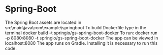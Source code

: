 # Spring-Boot
The Spring Boot assets are located in src\main\java\com\example\springboot
To build Dockerfile type in the terminal docker build -t springio/gs-spring-boot-docker
To run: docker run -p 8080:8080 -t springio/gs-spring-boot-docker
The app can be viewed in localhost:8080
The app runs on Gradle. Installing it is necessary to run this code.
